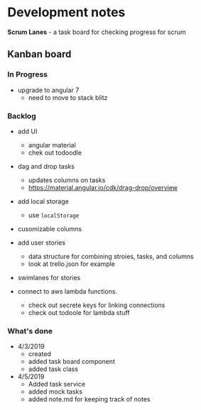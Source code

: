 # Development notes

**Scrum Lanes** - a task board for checking progress for scrum

## Kanban board

### In Progress

- upgrade to angular 7
  - need to move to stack blitz

### Backlog

- add UI
  - angular material
  - chek out todoodle

- dag and drop tasks
  - updates columns on tasks
  - <https://material.angular.io/cdk/drag-drop/overview>
- add local storage
  - use `localStorage`
- cusomizable columns
- add user stories
  - data structure for combining stroies, tasks, and columns
  - look at trello.json for example
- swimlanes for stories
- connect to aws lambda functions.
  - check out secrete keys for linking connections
  - check out todoole for lambda stuff

### What's done

- 4/3/2019
  - created
  - added task board component
  - added task class
- 4/5/2019
  - Added task service
  - added mock tasks
  - added note.md for keeping track of notes
